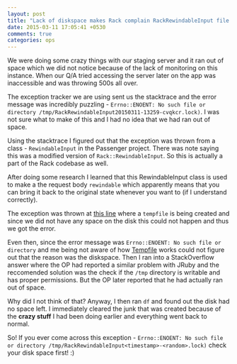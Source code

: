 ```yaml
---
layout: post
title: "Lack of diskspace makes Rack complain RackRewindableInput file not found"
date: 2015-03-11 17:05:41 +0530
comments: true
categories: ops
---
```


We were doing some crazy things with our staging server and it ran out of space which we did not notice because of the lack of monitoring on this instance. When our Q/A tried accessing the server later on the app was inaccessible and was throwing 500s all over.

The exception tracker we are using sent us the stacktrace and the error message was incredibly puzzling - `Errno::ENOENT: No such file or directory /tmp/RackRewindableInput20150311-13259-cvqkcr.lock)`. I was not sure what to make of this and I had no idea that we had ran out of space.

Using the stacktrace I figured out that the exception was thrown from a class - `RewindableInput` in the Passenger project. There was note saying this was a modified version of `Rack::RewindableInput`. So this is actually a part of the Rack codebase as well.

After doing some research I learned that this RewindableInput class is used to make a the request body `rewindable` which apparently means that you can bring it back to the original state whenever you want to (if I understand correctly).

The exception was thrown at [this line](https://github.com/phusion/passenger/blob/stable-3.0/lib/phusion_passenger/utils/rewindable_input.rb#L86) where a `tempfile` is being created and since we did not have any space on the disk this could not happen and thus we got the error.

Even then, since the error message was `Errno::ENOENT: No such file or directory` and me being not aware of how [Tempfile](https://www.omniref.com/ruby/2.2.1/symbols/Tempfile) works could not figure out that the reason was the diskspace. Then I ran into a StackOverflow answer where the OP had reported a similar problem with JRuby and the reccomended solution was the check if the `/tmp` directory is writable and has proper permissions. But the OP later reported that he had actually ran out of space.

Why did I not think of that? Anyway, I then ran `df` and found out the disk had no space left. I immediately cleared the junk that was created because of the **crazy stuff** I had been doing earlier and everything went back to normal.

So! If you ever come across this exception - `Errno::ENOENT: No such file or directory /tmp/RackRewindableInput<timestamp>-<random>.lock)` check your disk space first! :)